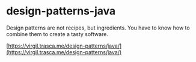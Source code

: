 # design-patterns-java

Design patterns are not recipes, but ingredients. You have to know how to combine them to create a tasty software.

[https://virgil.trasca.me/design-patterns/java/](https://virgil.trasca.me/design-patterns/java/)

